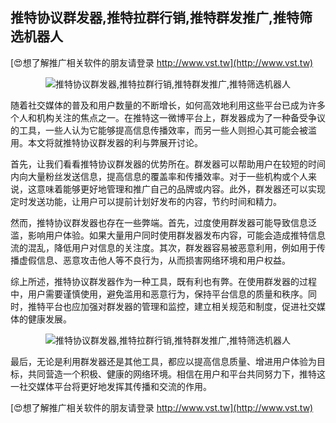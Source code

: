 ## **推特协议群发器,推特拉群行销,推特群发推广,推特筛选机器人**

[😍想了解推广相关软件的朋友请登录 http://www.vst.tw](http://www.vst.tw)

 <center><img src="https://vst.tw/MP4/tuiguang/png/4.png" alt="推特协议群发器,推特拉群行销,推特群发推广,推特筛选机器人"></center>

随着社交媒体的普及和用户数量的不断增长，如何高效地利用这些平台已成为许多个人和机构关注的焦点之一。在推特这一微博平台上，群发器成为了一种备受争议的工具，一些人认为它能够提高信息传播效率，而另一些人则担心其可能会被滥用。本文将就推特协议群发器的利与弊展开讨论。

首先，让我们看看推特协议群发器的优势所在。群发器可以帮助用户在较短的时间内向大量粉丝发送信息，提高信息的覆盖率和传播效率。对于一些机构或个人来说，这意味着能够更好地管理和推广自己的品牌或内容。此外，群发器还可以实现定时发送功能，让用户可以提前计划好发布的内容，节约时间和精力。

然而，推特协议群发器也存在一些弊端。首先，过度使用群发器可能导致信息泛滥，影响用户体验。如果大量用户同时使用群发器发布内容，可能会造成推特信息流的混乱，降低用户对信息的关注度。其次，群发器容易被恶意利用，例如用于传播虚假信息、恶意攻击他人等不良行为，从而损害网络环境和用户权益。

综上所述，推特协议群发器作为一种工具，既有利也有弊。在使用群发器的过程中，用户需要谨慎使用，避免滥用和恶意行为，保持平台信息的质量和秩序。同时，推特平台也应加强对群发器的管理和监控，建立相关规范和制度，促进社交媒体的健康发展。

 <center><img src="https://vst.tw/MP4/tuiguang/png/3.png" alt="推特协议群发器,推特拉群行销,推特群发推广,推特筛选机器人"></center>

最后，无论是利用群发器还是其他工具，都应以提高信息质量、增进用户体验为目标，共同营造一个积极、健康的网络环境。相信在用户和平台共同努力下，推特这一社交媒体平台将更好地发挥其传播和交流的作用。

[😍想了解推广相关软件的朋友请登录 http://www.vst.tw](http://www.vst.tw)



